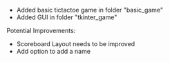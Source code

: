 - Added basic tictactoe game in folder "basic_game"
- Added GUI in folder "tkinter_game"

Potential Improvements:

- Scoreboard Layout needs to be improved
- Add option to add a name
